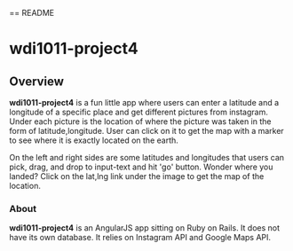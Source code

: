 == README

# wdi1011-project4

## Overview

**wdi1011-project4** is a fun little app where users can enter a latitude and a longitude of a specific place and get different pictures from instagram. Under each picture is the location of where the picture was taken in the form of latitude,longitude. User can click on it to get the map with a marker to see where it is exactly located on the earth.

On the left and right sides are some latitudes and longitudes that users can pick, drag, and drop to input-text and hit 'go' button. Wonder where you landed? Click on the lat,lng link under the image to get the map of the location.

### About

**wdi1011-project4** is an AngularJS app sitting on Ruby on Rails. It does not have its own database. It relies on Instagram API and Google Maps API. 

